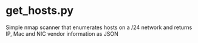 # get_hosts.py
Simple nmap scanner that enumerates hosts on a /24 network and returns IP, Mac and NIC vendor information as JSON
